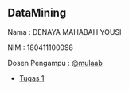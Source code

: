 ## DataMining

Nama : DENAYA MAHABAH YOUSI

NIM : 180411100098

Dosen Pengampu : [@mulaab](https://github.com/mulaab)

+ [Tugas 1](Tugas1.ipynb)
